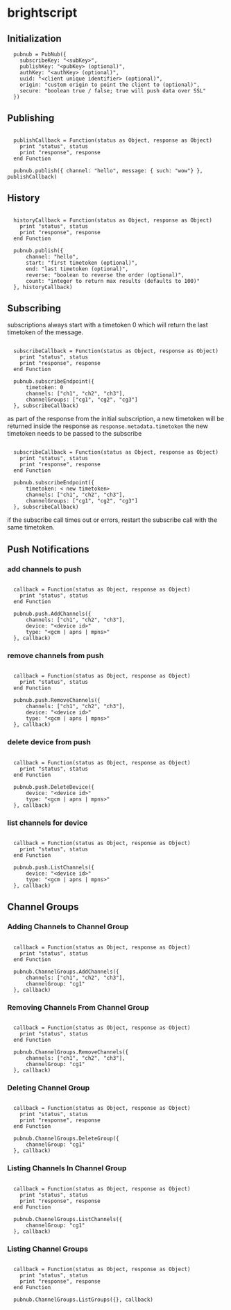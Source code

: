 # brightscript



## Initialization

```brightscript
  pubnub = PubNub({
    subscribeKey: "<subKey>",
    publishKey: "<pubKey> (optional)",
    authKey: "<authKey> (optional)",
    uuid: "<client unique identifier> (optional)",
    origin: "custom origin to point the client to (optional)",
    secure: "boolean true / false; true will push data over SSL"
  })
```

## Publishing

```brightscript

  publishCallback = Function(status as Object, response as Object)
    print "status", status
    print "response", response
  end Function

  pubnub.publish({ channel: "hello", message: { such: "wow"} }, publishCallback)

```

## History

```brightscript

  historyCallback = Function(status as Object, response as Object)
    print "status", status
    print "response", response
  end Function

  pubnub.publish({
      channel: "hello",
      start: "first timetoken (optional)",
      end: "last timetoken (optional)",
      reverse: "boolean to reverse the order (optional)",
      count: "integer to return max results (defaults to 100)"
  }, historyCallback)

```

## Subscribing


subscriptions always start with a timetoken 0 which will return the last timetoken of the message.

```brightscript

  subscribeCallback = Function(status as Object, response as Object)
    print "status", status
    print "response", response
  end Function

  pubnub.subscribeEndpoint({
      timetoken: 0
      channels: ["ch1", "ch2", "ch3"],
      channelGroups: ["cg1", "cg2", "cg3"]
  }, subscribeCallback)

```

as part of the response from the initial subscription, a new timetoken will be returned inside the response as `response.metadata.timetoken`
the new timetoken needs to be passed to the subscribe


```brightscript

  subscribeCallback = Function(status as Object, response as Object)
    print "status", status
    print "response", response
  end Function

  pubnub.subscribeEndpoint({
      timetoken: < new timetoken>
      channels: ["ch1", "ch2", "ch3"],
      channelGroups: ["cg1", "cg2", "cg3"]
  }, subscribeCallback)

```

if the subscribe call times out or errors, restart the subscribe call with the same timetoken.

## Push Notifications

### add channels to push

```brightscript

  callback = Function(status as Object, response as Object)
    print "status", status
  end Function

  pubnub.push.AddChannels({
      channels: ["ch1", "ch2", "ch3"],
      device: "<device id>"
      type: "<gcm | apns | mpns>"
  }, callback)

```

### remove channels from push

```brightscript

  callback = Function(status as Object, response as Object)
    print "status", status
  end Function

  pubnub.push.RemoveChannels({
      channels: ["ch1", "ch2", "ch3"],
      device: "<device id>"
      type: "<gcm | apns | mpns>"
  }, callback)

```

### delete device from push

```brightscript

  callback = Function(status as Object, response as Object)
    print "status", status
  end Function

  pubnub.push.DeleteDevice({
      device: "<device id>"
      type: "<gcm | apns | mpns>"
  }, callback)

```

### list channels for device

```brightscript

  callback = Function(status as Object, response as Object)
    print "status", status
  end Function

  pubnub.push.ListChannels({
      device: "<device id>"
      type: "<gcm | apns | mpns>"
  }, callback)

```

## Channel Groups

### Adding Channels to Channel Group

```brightscript

  callback = Function(status as Object, response as Object)
    print "status", status
  end Function

  pubnub.ChannelGroups.AddChannels({
      channels: ["ch1", "ch2", "ch3"],
      channelGroup: "cg1"
  }, callback)

```

### Removing Channels From Channel Group

```brightscript

  callback = Function(status as Object, response as Object)
    print "status", status
  end Function

  pubnub.ChannelGroups.RemoveChannels({
      channels: ["ch1", "ch2", "ch3"],
      channelGroup: "cg1"
  }, callback)

```

### Deleting Channel Group

```brightscript

  callback = Function(status as Object, response as Object)
    print "status", status
    print "response", response
  end Function

  pubnub.ChannelGroups.DeleteGroup({
      channelGroup: "cg1"
  }, callback)
```

### Listing Channels In Channel Group

```brightscript

  callback = Function(status as Object, response as Object)
    print "status", status
    print "response", response
  end Function

  pubnub.ChannelGroups.ListChannels({
      channelGroup: "cg1"
  }, callback)
```

### Listing Channel Groups

```brightscript

  callback = Function(status as Object, response as Object)
    print "status", status
    print "response", response
  end Function

  pubnub.ChannelGroups.ListGroups({}, callback)
```
